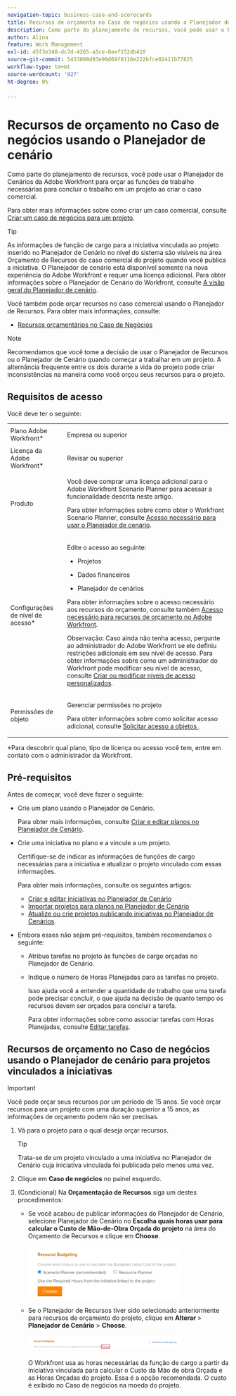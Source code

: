 ```yaml
---
navigation-topic: business-case-and-scorecards
title: Recursos de orçamento no Caso de negócios usando o Planejador de cenário
description: Como parte do planejamento de recursos, você pode usar o Planejador de Cenários da Adobe Workfront para orçar as funções de trabalho necessárias para concluir o trabalho em um projeto ao criar o caso comercial.
author: Alina
feature: Work Management
exl-id: d5f3e348-dc7d-4265-a5ce-8eef152db410
source-git-commit: 5433008d93e99d69f8116e222bfce02411b77825
workflow-type: tm+mt
source-wordcount: '927'
ht-degree: 0%

---
```


# Recursos de orçamento no Caso de negócios usando o Planejador de cenário

<!--drafted for the Budgeted Hours story: 

<span class="preview">The highlighted information on this page refers to functionality not yet generally available. It is available only in the Preview environment.</span> -->

Como parte do planejamento de recursos, você pode usar o Planejador de Cenários da Adobe Workfront para orçar as funções de trabalho necessárias para concluir o trabalho em um projeto ao criar o caso comercial.

Para obter mais informações sobre como criar um caso comercial, consulte [Criar um caso de negócios para um projeto](../../../manage-work/projects/define-a-business-case/create-business-case.md).

>[!TIP]
>
>As informações de função de cargo para a iniciativa vinculada ao projeto inserido no Planejador de Cenário no nível do sistema são visíveis na área Orçamento de Recursos do caso comercial do projeto quando você publica a iniciativa. O Planejador de cenário está disponível somente na nova experiência do Adobe Workfront e requer uma licença adicional. Para obter informações sobre o Planejador de Cenário do Workfront, consulte [A visão geral do Planejador de cenário](../../../scenario-planner/scenario-planner-overview.md).

Você também pode orçar recursos no caso comercial usando o Planejador de Recursos. Para obter mais informações, consulte:

* [Recursos orçamentários no Caso de Negócios](../../../manage-work/projects/define-a-business-case/budget-resources-in-business-case.md)

<!--* [Budget resources by project in the Resource Planner](../../../resource-mgmt/resource-planning/budget-by-project-resource-planner-d.md)-->

>[!NOTE]
>
>Recomendamos que você tome a decisão de usar o Planejador de Recursos ou o Planejador de Cenário quando começar a trabalhar em um projeto. A alternância frequente entre os dois durante a vida do projeto pode criar inconsistências na maneira como você orçou seus recursos para o projeto.

## Requisitos de acesso

Você deve ter o seguinte:

<table style="table-layout:auto"> 
 <col> 
 </col> 
 <col> 
 </col> 
 <tbody> 
  <tr> 
   <td role="rowheader">Plano Adobe Workfront*</td> 
   <td> <p>Empresa ou superior</p> </td> 
  </tr> 
  <tr> 
   <td role="rowheader">Licença da Adobe Workfront*</td> 
   <td> <p>Revisar ou superior</p> </td> 
  </tr> 
  <tr> 
   <td role="rowheader">Produto</td> 
   <td> <p>Você deve comprar uma licença adicional para o Adobe Workfront Scenario Planner para acessar a funcionalidade descrita neste artigo.</p> <p>Para obter informações sobre como obter o Workfront Scenario Planner, consulte <a href="../../../scenario-planner/access-needed-to-use-sp.md" class="MCXref xref">Acesso necessário para usar o Planejador de cenário</a>. </p> </td> 
  </tr> 
  <tr> 
   <td role="rowheader">Configurações de nível de acesso*</td> 
   <td> <p>Edite o acesso ao seguinte: </p> 
    <ul> 
     <li> <p>Projetos</p> </li> 
     <li> <p>Dados financeiros</p> </li> 
     <li> <p>Planejador de cenários </p> </li> 
    </ul> <p>Para obter informações sobre o acesso necessário aos recursos do orçamento, consulte também <a href="../../../resource-mgmt/resource-planning/access-needed-to-budget-resources.md" class="MCXref xref">Acesso necessário para recursos de orçamento no Adobe Workfront</a>.</p> <p>Observação: Caso ainda não tenha acesso, pergunte ao administrador do Adobe Workfront se ele definiu restrições adicionais em seu nível de acesso. Para obter informações sobre como um administrador do Workfront pode modificar seu nível de acesso, consulte <a href="../../../administration-and-setup/add-users/configure-and-grant-access/create-modify-access-levels.md" class="MCXref xref">Criar ou modificar níveis de acesso personalizados</a>.</p> </td> 
  </tr> 
  <tr> 
   <td role="rowheader">Permissões de objeto</td> 
   <td> <p>Gerenciar permissões no projeto</p> <p>Para obter informações sobre como solicitar acesso adicional, consulte <a href="../../../workfront-basics/grant-and-request-access-to-objects/request-access.md" class="MCXref xref">Solicitar acesso a objetos </a>.</p> </td> 
  </tr> 
 </tbody> 
</table>

&#42;Para descobrir qual plano, tipo de licença ou acesso você tem, entre em contato com o administrador da Workfront.

## Pré-requisitos

Antes de começar, você deve fazer o seguinte:

* Crie um plano usando o Planejador de Cenário.

   Para obter mais informações, consulte [Criar e editar planos no Planejador de Cenário](../../../scenario-planner/create-and-edit-plans.md).

* Crie uma iniciativa no plano e a vincule a um projeto.

   Certifique-se de indicar as informações de funções de cargo necessárias para a iniciativa e atualizar o projeto vinculado com essas informações.

   Para obter mais informações, consulte os seguintes artigos:

   * [Criar e editar iniciativas no Planejador de Cenário](../../../scenario-planner/create-and-edit-initiatives.md)
   * [Importar projetos para planos no Planejador de Cenário](../../../scenario-planner/import-projects-to-plans.md)
   * [Atualize ou crie projetos publicando iniciativas no Planejador de Cenários](../../../scenario-planner/publish-scenarios-update-projects.md).

* Embora esses não sejam pré-requisitos, também recomendamos o seguinte:

   * Atribua tarefas no projeto às funções de cargo orçadas no Planejador de Cenário.
   * Indique o número de Horas Planejadas para as tarefas no projeto.

      Isso ajuda você a entender a quantidade de trabalho que uma tarefa pode precisar concluir, o que ajuda na decisão de quanto tempo os recursos devem ser orçados para concluir a tarefa.

      Para obter informações sobre como associar tarefas com Horas Planejadas, consulte [Editar tarefas](../../../manage-work/tasks/manage-tasks/edit-tasks.md).

## Recursos de orçamento no Caso de negócios usando o Planejador de cenário para projetos vinculados a iniciativas

>[!IMPORTANT]
Você pode orçar seus recursos por um período de 15 anos. Se você orçar recursos para um projeto com uma duração superior a 15 anos, as informações de orçamento podem não ser precisas.
<!--
><MadCap:conditionalText data-mc-conditions="QuicksilverOrClassic.Draft mode">>
>(is this still accurate for the Scenario Planner?)>
></MadCap:conditionalText>>
>-->


1. Vá para o projeto para o qual deseja orçar recursos.

   >[!TIP]
   Trata-se de um projeto vinculado a uma iniciativa no Planejador de Cenário cuja iniciativa vinculada foi publicada pelo menos uma vez.

1. Clique em **Caso de negócios** no painel esquerdo.
1. (Condicional) Na **Orçamentação de Recursos** siga um destes procedimentos:

   * Se você acabou de publicar informações do Planejador de Cenário, selecione Planejador de Cenário no **Escolha quais horas usar para calcular o Custo de Mão-de-Obra Orçada do projeto** na área do Orçamento de Recursos e clique em **Choose**.

      ![](assets/business-case-sp-selected-with-choose-button-350x121.png)

   * Se o Planejador de Recursos tiver sido selecionado anteriormente para recursos de orçamento do projeto, clique em **Alterar** > **Planejador de Cenário** > **Choose**.

      ![](assets/business-case-rp-selected-change-option-to-switch-to-sp-highlighted-350x37.png)

      O Workfront usa as horas necessárias da função de cargo a partir da iniciativa vinculada para calcular o Custo da Mão de obra Orçada e as Horas Orçadas do projeto. Essa é a opção recomendada. O custo é exibido no Caso de negócios na moeda do projeto.

      <!--drafted for Budgeted Hours:
   <span class="preview">Ao copiar um projeto e optar por copiar as Horas Orçadas para o novo projeto, as horas orçadas usando o Planejador de Cenário não são copiadas para o novo projeto. Somente as horas orçadas no Planejador de Recursos são copiadas. Para obter mais informações, consulte [Copiar um projeto](../manage-projects/copy-project.md)</span>
—>

   >[!IMPORTANT]
   Quando você usa o Planejador de Cenário para orçar recursos para o projeto, o Custo da Mão-de-Obra Orçada é exibido nas seguintes áreas do Workfront:
   * Área do Orçamento dos Recursos do Caso de Negócios
   * O Planejador de Cenário no nível do sistema como o Custo de Pessoas da iniciativa vinculada ao projeto. Para obter mais informações, consulte [Criar e editar iniciativas no Planejador de Cenário](../../../scenario-planner/create-and-edit-initiatives.md).


1. (Opcional) Clique em **Exibir no Planejador de Cenário** abrir o plano que contém a iniciativa ligada ao projeto. Isso abre o Planejador de cenário em uma nova guia do navegador.
1. (Opcional) Atualize as informações sobre a iniciativa. Para obter mais informações, consulte [Criar e editar iniciativas no Planejador de Cenário](../../../scenario-planner/create-and-edit-initiatives.md).

   >[!NOTE]
   Você deve publicar a iniciativa após cada alteração da área de Orçamento de Recursos no projeto a ser atualizado.
